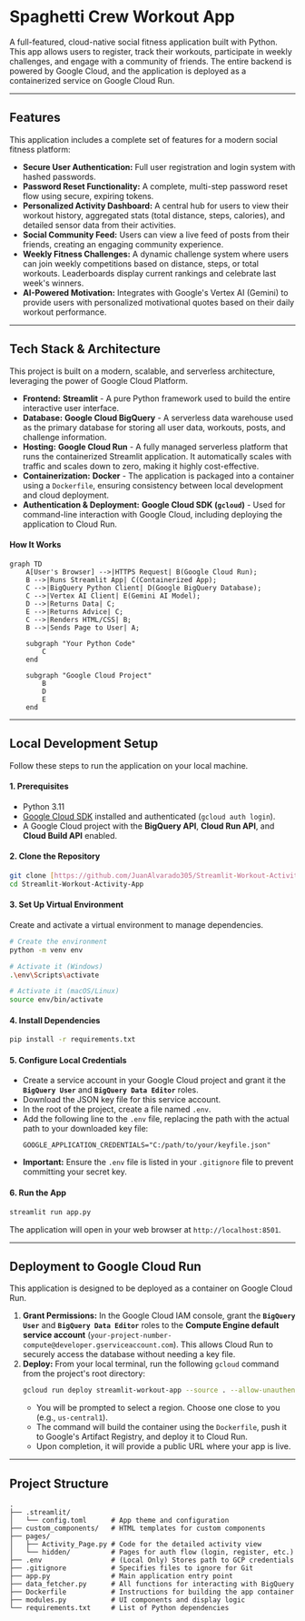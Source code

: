 # Spaghetti Crew Workout App

A full-featured, cloud-native social fitness application built with Python. This app allows users to register, track their workouts, participate in weekly challenges, and engage with a community of friends. The entire backend is powered by Google Cloud, and the application is deployed as a containerized service on Google Cloud Run.


---

## Features

This application includes a complete set of features for a modern social fitness platform:

* **Secure User Authentication:** Full user registration and login system with hashed passwords.
* **Password Reset Functionality:** A complete, multi-step password reset flow using secure, expiring tokens.
* **Personalized Activity Dashboard:** A central hub for users to view their workout history, aggregated stats (total distance, steps, calories), and detailed sensor data from their activities.
* **Social Community Feed:** Users can view a live feed of posts from their friends, creating an engaging community experience.
* **Weekly Fitness Challenges:** A dynamic challenge system where users can join weekly competitions based on distance, steps, or total workouts. Leaderboards display current rankings and celebrate last week's winners.
* **AI-Powered Motivation:** Integrates with Google's Vertex AI (Gemini) to provide users with personalized motivational quotes based on their daily workout performance.

---

## Tech Stack & Architecture

This project is built on a modern, scalable, and serverless architecture, leveraging the power of Google Cloud Platform.

* **Frontend:** **Streamlit** - A pure Python framework used to build the entire interactive user interface.
* **Database:** **Google Cloud BigQuery** - A serverless data warehouse used as the primary database for storing all user data, workouts, posts, and challenge information.
* **Hosting:** **Google Cloud Run** - A fully managed serverless platform that runs the containerized Streamlit application. It automatically scales with traffic and scales down to zero, making it highly cost-effective.
* **Containerization:** **Docker** - The application is packaged into a container using a `Dockerfile`, ensuring consistency between local development and cloud deployment.
* **Authentication & Deployment:** **Google Cloud SDK (`gcloud`)** - Used for command-line interaction with Google Cloud, including deploying the application to Cloud Run.

#### **How It Works**

```mermaid
graph TD
    A[User's Browser] -->|HTTPS Request| B(Google Cloud Run);
    B -->|Runs Streamlit App| C(Containerized App);
    C -->|BigQuery Python Client| D(Google BigQuery Database);
    C -->|Vertex AI Client| E(Gemini AI Model);
    D -->|Returns Data| C;
    E -->|Returns Advice| C;
    C -->|Renders HTML/CSS| B;
    B -->|Sends Page to User| A;

    subgraph "Your Python Code"
        C
    end

    subgraph "Google Cloud Project"
        B
        D
        E
    end
```

---

## Local Development Setup

Follow these steps to run the application on your local machine.

#### 1. Prerequisites

* Python 3.11
* [Google Cloud SDK](https://cloud.google.com/sdk/docs/install) installed and authenticated (`gcloud auth login`).
* A Google Cloud project with the **BigQuery API**, **Cloud Run API**, and **Cloud Build API** enabled.

#### 2. Clone the Repository

```bash
git clone [https://github.com/JuanAlvarado305/Streamlit-Workout-Activity-App.git](https://github.com/JuanAlvarado305/Streamlit-Workout-Activity-App.git)
cd Streamlit-Workout-Activity-App
```

#### 3. Set Up Virtual Environment

Create and activate a virtual environment to manage dependencies.

```bash
# Create the environment
python -m venv env

# Activate it (Windows)
.\env\Scripts\activate

# Activate it (macOS/Linux)
source env/bin/activate
```

#### 4. Install Dependencies

```bash
pip install -r requirements.txt
```

#### 5. Configure Local Credentials

* Create a service account in your Google Cloud project and grant it the **`BigQuery User`** and **`BigQuery Data Editor`** roles.
* Download the JSON key file for this service account.
* In the root of the project, create a file named `.env`.
* Add the following line to the `.env` file, replacing the path with the actual path to your downloaded key file:
    ```
    GOOGLE_APPLICATION_CREDENTIALS="C:/path/to/your/keyfile.json"
    ```
* **Important:** Ensure the `.env` file is listed in your `.gitignore` file to prevent committing your secret key.

#### 6. Run the App

```bash
streamlit run app.py
```

The application will open in your web browser at `http://localhost:8501`.

---

## Deployment to Google Cloud Run

This application is designed to be deployed as a container on Google Cloud Run.

1.  **Grant Permissions:** In the Google Cloud IAM console, grant the **`BigQuery User`** and **`BigQuery Data Editor`** roles to the **Compute Engine default service account** (`your-project-number-compute@developer.gserviceaccount.com`). This allows Cloud Run to securely access the database without needing a key file.
2.  **Deploy:** From your local terminal, run the following `gcloud` command from the project's root directory:
    ```bash
    gcloud run deploy streamlit-workout-app --source . --allow-unauthenticated
    ```
    * You will be prompted to select a region. Choose one close to you (e.g., `us-central1`).
    * The command will build the container using the `Dockerfile`, push it to Google's Artifact Registry, and deploy it to Cloud Run.
    * Upon completion, it will provide a public URL where your app is live.

---

## Project Structure

```
.
├── .streamlit/
│   └── config.toml      # App theme and configuration
├── custom_components/   # HTML templates for custom components
├── pages/
│   ├── Activity_Page.py # Code for the detailed activity view
│   └── hidden/          # Pages for auth flow (login, register, etc.)
├── .env                 # (Local Only) Stores path to GCP credentials
├── .gitignore           # Specifies files to ignore for Git
├── app.py               # Main application entry point
├── data_fetcher.py      # All functions for interacting with BigQuery
├── Dockerfile           # Instructions for building the app container
├── modules.py           # UI components and display logic
└── requirements.txt     # List of Python dependencies

